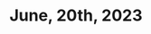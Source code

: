 ---
title: June, 20th, 2023
layout: post
post-image: https://www.bing.com/images/blob?bcid=TqlUhCptPr4F4A
description: What I did on June, 20th, 2023
tags:
- Teamwork
- Tour
- Work
---
